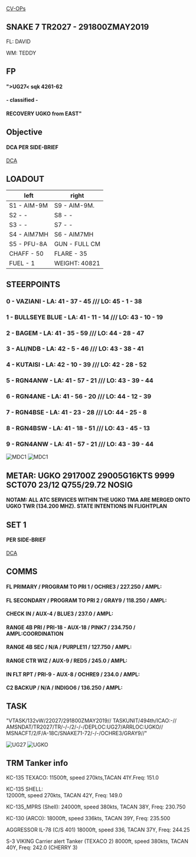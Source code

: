 [CV-OPs](/CVOPS/cvops.md)

## SNAKE 7 TR2027 - 291800ZMAY2019

FL: DAVID

WM: TEDDY


## FP
#### ">UG27< sqk 4261-62
#### - classified - 
#### RECOVERY UGKO from EAST"					


## Objective
#### DCA PER SIDE-BRIEF
[DCA](/TRM/DCAOCA_RGN4B/)


## LOADOUT

left | right
----- | -----
S1 - AIM-9M | S9 - AIM-9M.
S2 - - | S8 - -
S3 - - | S7 - -
S4 - AIM7MH | S6 - AIM7MH
S5 - PFU-8A | GUN - FULL CM
CHAFF - 50 | FLARE - 35
FUEL - 1 | WEIGHT: 40821


## STEERPOINTS

### 0 - VAZIANI - LA:  41 - 37 - 45 /// LO:  45 - 1 - 38
### 1 - BULLSEYE BLUE - LA:  41 - 11 - 14 /// LO:  43 - 10 - 19
### 2 - BAGEM - LA:  41 - 35 - 59 /// LO:  44 - 28 - 47
### 3 - ALI/NDB - LA:  42 - 5 - 46 /// LO:  43 - 38 - 41
### 4 - KUTAISI - LA:  42 - 10 - 39 /// LO:  42 - 28 - 52


### 5 - RGN4ANW - LA:  41 - 57 - 21 /// LO:  43 - 39 - 44
### 6 - RGN4ANE - LA:  41 - 56 - 20 /// LO:  44 - 12 - 39
### 7 - RGN4BSE - LA:  41 - 23 - 28 /// LO:  44 - 25 - 8
### 8 - RGN4BSW - LA:  41 - 18 - 51 /// LO:  43 - 45 - 13
### 9 - RGN4ANW - LA:  41 - 57 - 21 /// LO:  43 - 39 - 44


![MDC1](MDC10.PNG)
![MDC1](MDC20.PNG)

## METAR: UGKO 291700Z 29005G16KTS 9999 SCT070 23/12 Q755/29.72 NOSIG
#### NOTAM: ALL ATC SERVICES WITHIN THE UGKO TMA ARE MERGED ONTO UGKO TWR (134.200 MHZ). STATE INTENTIONS IN FLIGHTPLAN


## SET 1
#### PER SIDE-BRIEF
[DCA](/TRM/DCAOCA_RGN4B/)


## COMMS
#### FL PRIMARY / PROGRAM TO PRI 1 / OCHRE3 / 227.250 / AMPL:
#### FL SECONDARY / PROGRAM TO PRI 2 / GRAY9 / 118.250 / AMPL:
#### CHECK IN / AUX-4 / BLUE3 / 237.0 / AMPL:
#### RANGE 4B PRI / PRI-18 - AUX-18 / PINK7 / 234.750 / AMPL:COORDINATION
#### RANGE 4B SEC / N/A / PURPLE11 / 127.750 / AMPL:
#### RANGE CTR WIZ / AUX-9 / RED5 / 245.0 / AMPL:
#### IN FLT RPT / PRI-9 - AUX-8 / OCHRE9 / 234.0 / AMPL:
#### C2 BACKUP / N/A / INDIGO6 / 136.250 / AMPL:


## TASK
"VTASK/132vW/22027/291800ZMAY2019//
TASKUNIT/494th/ICAO:-//
AMSNDAT/TR2027/TR/-/-/2/-/-/DEPLOC:UG27/ARRLOC:UGKO//
MSNACFT/2/F/A-18C/SNAKE71-72/-/-/OCHRE3/GRAY9//"					
	

![UG27](/FLIPS/UG27_GND_INVERTED.png)
![UGKO](/FLIPS/UGKO_GND.png)


## TRM Tanker info
KC-135 TEXACO:
11500ft, speed 270kts,TACAN 41Y.Freq: 151.0

KC-135 SHELL:\
12000ft, speed 270kts, TACAN 42Y, Freq: 149.0

KC-135_MPRS (Shell):
24000ft, speed 380kts, TACAN 38Y, Freq: 230.750

KC-130 (ARCO):
18000ft, speed 336kts, TACAN 39Y, Freq: 235.500

AGGRESSOR IL-78 (C/S 401)
18000ft, speed 336, TACAN 37Y, Freq: 244.25

S-3 VIKING Carrier alert Tanker (TEXACO 2)
8000ft, speed 380kts, TACAN 40Y, Freq: 242.0 (CHERRY 3)
